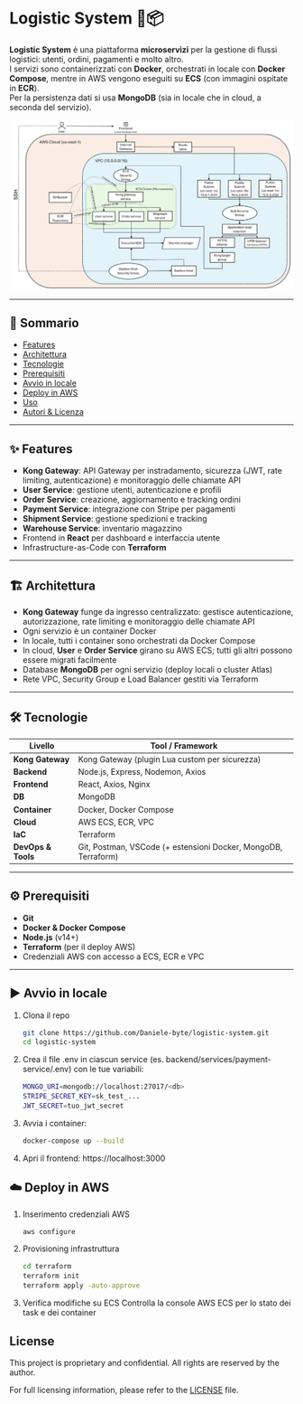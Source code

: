 # Logistic System 🚚📦

**Logistic System** è una piattaforma **microservizi** per la gestione di flussi logistici: utenti, ordini, pagamenti e molto altro.  
I servizi sono containerizzati con **Docker**, orchestrati in locale con **Docker Compose**, mentre in AWS vengono eseguiti su **ECS** (con immagini ospitate in **ECR**).  
Per la persistenza dati si usa **MongoDB** (sia in locale che in cloud, a seconda del servizio).

![Architettura del sistema](./PoC_Infrastructure.png)

---

## 📖 Sommario

- [Features](#-features)  
- [Architettura](#-architettura)  
- [Tecnologie](#-tecnologie)  
- [Prerequisiti](#-prerequisiti)  
- [Avvio in locale](#-avvio-in-locale)  
- [Deploy in AWS](#-deploy-in-aws)  
- [Uso](#-uso)  
- [Autori & Licenza](#-autori--licenza)  

---

## ✨ Features

- **Kong Gateway**: API Gateway per instradamento, sicurezza (JWT, rate limiting, autenticazione) e monitoraggio delle chiamate API
- **User Service**: gestione utenti, autenticazione e profili  
- **Order Service**: creazione, aggiornamento e tracking ordini  
- **Payment Service**: integrazione con Stripe per pagamenti  
- **Shipment Service**: gestione spedizioni e tracking  
- **Warehouse Service**: inventario magazzino  
- Frontend in **React** per dashboard e interfaccia utente  
- Infrastructure-as-Code con **Terraform**  

---

## 🏗 Architettura

- **Kong Gateway** funge da ingresso centralizzato: gestisce autenticazione, autorizzazione, rate limiting e monitoraggio delle chiamate API
- Ogni servizio è un container Docker  
- In locale, tutti i container sono orchestrati da Docker Compose  
- In cloud, **User** e **Order Service** girano su AWS ECS; tutti gli altri possono essere migrati facilmente  
- Database **MongoDB** per ogni servizio (deploy locali o cluster Atlas)  
- Rete VPC, Security Group e Load Balancer gestiti via Terraform  

---

## 🛠 Tecnologie

| Livello            | Tool / Framework                   |
|--------------------|------------------------------------|
| **Kong Gateway**   | Kong Gateway (plugin Lua custom per sicurezza)   |
| **Backend**        | Node.js, Express, Nodemon, Axios   |
| **Frontend**       | React, Axios, Nginx                |
| **DB**             | MongoDB                            |
| **Container**      | Docker, Docker Compose             |
| **Cloud**          | AWS ECS, ECR, VPC                  |
| **IaC**            | Terraform                          |
| **DevOps & Tools** | Git, Postman, VSCode (+ estensioni Docker, MongoDB, Terraform) |

---

## ⚙️ Prerequisiti

- **Git**  
- **Docker & Docker Compose**  
- **Node.js** (v14+)  
- **Terraform** (per il deploy AWS)  
- Credenziali AWS con accesso a ECS, ECR e VPC  

---

## ▶️ Avvio in locale

1. Clona il repo  
   ```bash
   git clone https://github.com/Daniele-byte/logistic-system.git
   cd logistic-system
2. Crea il file .env in ciascun service (es. backend/services/payment-service/.env) con le tue variabili:
   ```bash
   MONGO_URI=mongodb://localhost:27017/<db>
   STRIPE_SECRET_KEY=sk_test_...
   JWT_SECRET=tuo_jwt_secret
3. Avvia i container:
   ```bash
   docker-compose up --build
4. Apri il frontend: https://localhost:3000

## ☁️ Deploy in AWS
1. Inserimento credenziali AWS
   ```bash
   aws configure
2. Provisioning infrastruttura
   ```bash
   cd terraform
   terraform init
   terraform apply -auto-approve
3. Verifica modifiche su ECS
   Controlla la console AWS ECS per lo stato dei task e dei container

## License

This project is proprietary and confidential. All rights are reserved by the author.

For full licensing information, please refer to the [LICENSE](./LICENSE) file.


